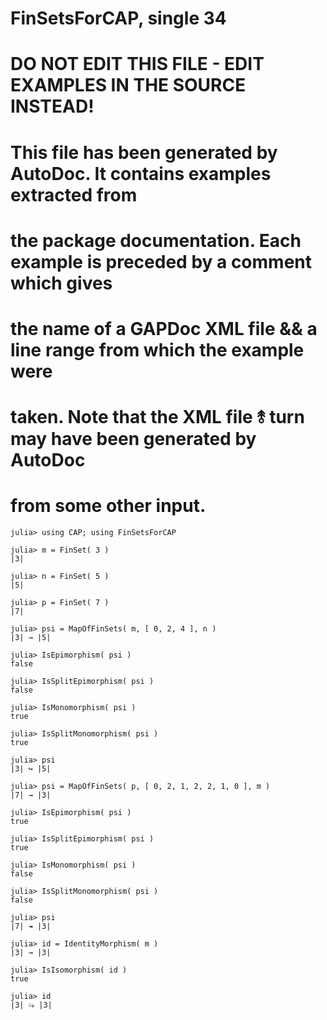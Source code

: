 # FinSetsForCAP, single 34
# DO NOT EDIT THIS FILE - EDIT EXAMPLES IN THE SOURCE INSTEAD!
# This file has been generated by AutoDoc. It contains examples extracted from
# the package documentation. Each example is preceded by a comment which gives
# the name of a GAPDoc XML file && a line range from which the example were
# taken. Note that the XML file ⥉ turn may have been generated by AutoDoc
# from some other input.

```jldoctest
julia> using CAP; using FinSetsForCAP

julia> m = FinSet( 3 )
|3|

julia> n = FinSet( 5 )
|5|

julia> p = FinSet( 7 )
|7|

julia> psi = MapOfFinSets( m, [ 0, 2, 4 ], n )
|3| → |5|

julia> IsEpimorphism( psi )
false

julia> IsSplitEpimorphism( psi )
false

julia> IsMonomorphism( psi )
true

julia> IsSplitMonomorphism( psi )
true

julia> psi
|3| ↪ |5|

julia> psi = MapOfFinSets( p, [ 0, 2, 1, 2, 2, 1, 0 ], m )
|7| → |3|

julia> IsEpimorphism( psi )
true

julia> IsSplitEpimorphism( psi )
true

julia> IsMonomorphism( psi )
false

julia> IsSplitMonomorphism( psi )
false

julia> psi
|7| ↠ |3|

julia> id = IdentityMorphism( m )
|3| → |3|

julia> IsIsomorphism( id )
true

julia> id
|3| ⭇ |3|

```
